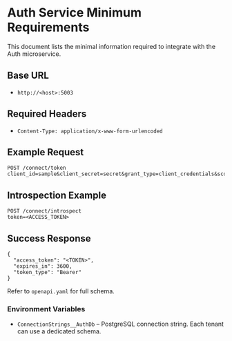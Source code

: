 # Auth Service Minimum Requirements

This document lists the minimal information required to integrate with the Auth microservice.

## Base URL
- `http://<host>:5003`

## Required Headers
- `Content-Type: application/x-www-form-urlencoded`

## Example Request
```
POST /connect/token
client_id=sample&client_secret=secret&grant_type=client_credentials&scope=api1
```

## Introspection Example
```
POST /connect/introspect
token=<ACCESS_TOKEN>
```

## Success Response
```
{
  "access_token": "<TOKEN>",
  "expires_in": 3600,
  "token_type": "Bearer"
}
```

Refer to `openapi.yaml` for full schema.

### Environment Variables
- `ConnectionStrings__AuthDb` – PostgreSQL connection string. Each tenant can use a dedicated schema.
